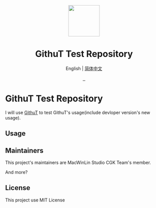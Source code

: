<div align="center">
  <img src="https://s1.imagehub.cc/images/2022/04/09/favicon.png" width="100px" height="100px">
  <h1 align="center">GithuT Test Repository</h1>
  
  English | [简体中文](https://github.com/githut-test-repo/githut-test-repo/blob/main/README-zh.md)
  
  <a href="https://github.com/xtest2021/githut-test-repo/blob/main/LICENSE">
    <img src="https://img.shields.io/badge/license-MIT%20License-blue" alt="">
  </a>
  <a href="https://www.microsoft.com/en-us/windows">
    <img src="https://img.shields.io/badge/platform-windows-orange" alt="">
  </a>
  <a href="https://www.python.org/">
    <img src="https://img.shields.io/badge/python-v3.9-orange" alt="">
  </a>
</div>

# GithuT Test Repository
I will use [GithuT](https://github.com/macwinlin-studio/GithuT) to test GithuT's usage(include devloper version's new usage).
## Usage
## Maintainers
This project's maintainers are MacWinLin Studio CGK Team's member.

And more?
## License
This project use MIT License
